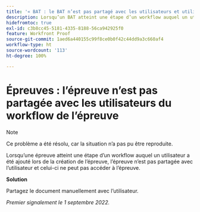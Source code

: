 ```yaml
---
title: '« BAT : le BAT n’est pas partagé avec les utilisateurs et utilisatrices du workflow du BAT »'
description: Lorsqu’un BAT atteint une étape d’un workflow auquel un utilisateur ou une utilisatrice a été ajouté(e) lors de la création de ce BAT, il n’est pas partagé avec l’utilisateur ou l’utilisatrice qui ne peut pas accéder à l’épreuve.
hidefromtoc: true
exl-id: c3b8cc45-5181-4335-8188-56ca942925f0
feature: Workfront Proof
source-git-commit: 1aed6a440155c99f8ce0b0f42c44dd9a3c660af4
workflow-type: ht
source-wordcount: '113'
ht-degree: 100%

---
```


# Épreuves : l’épreuve n’est pas partagée avec les utilisateurs du workflow de l’épreuve

<!--This issue is on the WF and WFP TOCs-->
<!--Requested article, live for workaround-->

>[!NOTE]
>
>Ce problème a été résolu, car la situation n’a pas pu être reproduite.

Lorsqu’une épreuve atteint une étape d’un workflow auquel un utilisateur a été ajouté lors de la création de l’épreuve, l’épreuve n’est pas partagée avec l’utilisateur et celui-ci ne peut pas accéder à l’épreuve.

**Solution**

Partagez le document manuellement avec l’utilisateur.

_Premier signalement le 1 septembre 2022._
